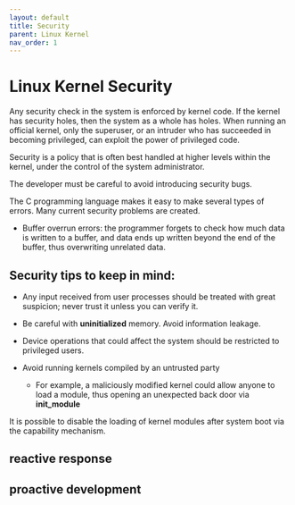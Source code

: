 ```yaml
---
layout: default
title: Security
parent: Linux Kernel
nav_order: 1
---
```


# Linux Kernel Security

Any security check in the system is enforced by kernel code. If the kernel has security holes, then the system as a whole has holes. When running an official kernel, only the superuser, or an intruder who has succeeded in becoming privileged, can exploit the power of privileged code.

Security is a policy that is often best handled at higher levels within the kernel, under the control of the system administrator.

The developer must be careful to avoid introducing security bugs.

The C programming language makes it easy to make several types of errors. Many current security problems are created.

* Buffer overrun errors: the programmer forgets to check how much data is written to a buffer, and data ends up written beyond the end of the buffer, thus overwriting unrelated data.

## Security tips to keep in mind:

* Any input received from user processes should be treated with great suspicion; never trust it unless you can verify it.

* Be careful with **uninitialized** memory. Avoid information leakage.

* Device operations that could affect the system should be restricted to privileged users.

* Avoid running kernels compiled by an untrusted party
    * For example, a maliciously modified kernel could allow anyone to load a module, thus opening an unexpected back door via **init_module**

It is possible to disable the loading of kernel modules after system boot via the capability mechanism.

## reactive response

## proactive development
